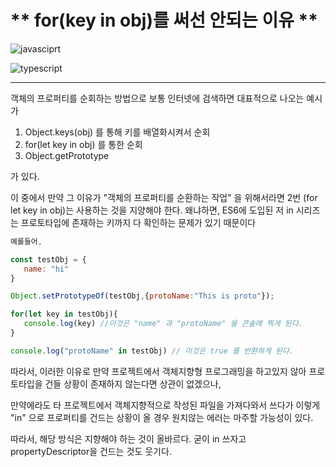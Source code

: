 # ** for(key in obj)를 써선 안되는 이유 **

![javasciprt](https://img.shields.io/badge/javascript-up%20to%20date-yellow)

![typescript](https://img.shields.io/badge/typescript-up%20to%20date-blue)

---

객체의 프로퍼티를 순회하는 방법으로 보통 인터넷에 검색하면 대표적으로 나오는 예시가

1. Object.keys(obj) 를 통해 키를 배열화시켜서 순회
2. for(let key in obj) 를 통한 순회
3. Object.getPrototype

가 있다.

이 중에서 만약 그 이유가 "객체의 프로퍼티를 순환하는 작업" 을 위해서라면 2번 (for let key in obj)는 사용하는 것을 지양해야 한다. 왜냐하면, ES6에 도입된 저 in 시리즈는 프로토타입에 존재하는 키까지 다 확인하는 문제가 있기 때문이다

```js
예를들어,

const testObj = {
   name: "hi"
}

Object.setPrototypeOf(testObj,{protoName:"This is proto"});

for(let key in testObj){
   console.log(key) //이것은 "name" 과 "protoName" 을 콘솔에 찍게 된다.
}

console.log("protoName" in testObj) // 이것은 true 를 반환하게 된다.

```

따라서, 이러한 이유로 만약 프로젝트에서 객체지향형 프로그래밍을 하고있지 않아 프로토타입을 건들 상황이 존재하지 않는다면 상관이 없겠으나,

만약에라도 타 프로젝트에서 객체지향적으로 작성된 파일을 가져다와서 쓰다가 이렇게 "in" 으로 프로퍼티를 건드는 상황이 올 경우 원치않는 에러는 마주할 가능성이 있다.

따라서, 해당 방식은 지향해야 하는 것이 올바르다.
굳이 in 쓰자고 propertyDescriptor을 건드는 것도 웃기다.
